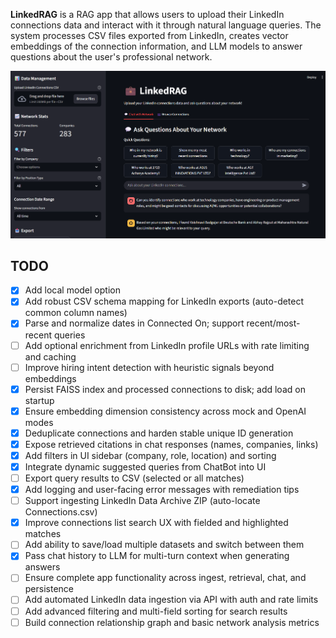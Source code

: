 **LinkedRAG** is a RAG app that allows users to upload their LinkedIn connections data and interact with it through natural language queries. The system processes CSV files exported from LinkedIn, creates vector embeddings of the connection information, and LLM models to answer questions about the user's professional network.

![UI image](./images/ui.png)

## TODO

- [x] Add local model option
- [x] Add robust CSV schema mapping for LinkedIn exports (auto-detect common column names)
- [x] Parse and normalize dates in Connected On; support recent/most-recent queries
- [ ] Add optional enrichment from LinkedIn profile URLs with rate limiting and caching
- [ ] Improve hiring intent detection with heuristic signals beyond embeddings
- [x] Persist FAISS index and processed connections to disk; add load on startup
- [x] Ensure embedding dimension consistency across mock and OpenAI modes
- [x] Deduplicate connections and harden stable unique ID generation
- [x] Expose retrieved citations in chat responses (names, companies, links)
- [x] Add filters in UI sidebar (company, role, location) and sorting
- [x] Integrate dynamic suggested queries from ChatBot into UI
- [ ] Export query results to CSV (selected or all matches)
- [x] Add logging and user-facing error messages with remediation tips
- [ ] Support ingesting LinkedIn Data Archive ZIP (auto-locate Connections.csv)
- [x] Improve connections list search UX with fielded and highlighted matches
- [ ] Add ability to save/load multiple datasets and switch between them
- [x] Pass chat history to LLM for multi-turn context when generating answers
- [ ] Ensure complete app functionality across ingest, retrieval, chat, and persistence
- [ ] Add automated LinkedIn data ingestion via API with auth and rate limits
- [ ] Add advanced filtering and multi-field sorting for search results
- [ ] Build connection relationship graph and basic network analysis metrics